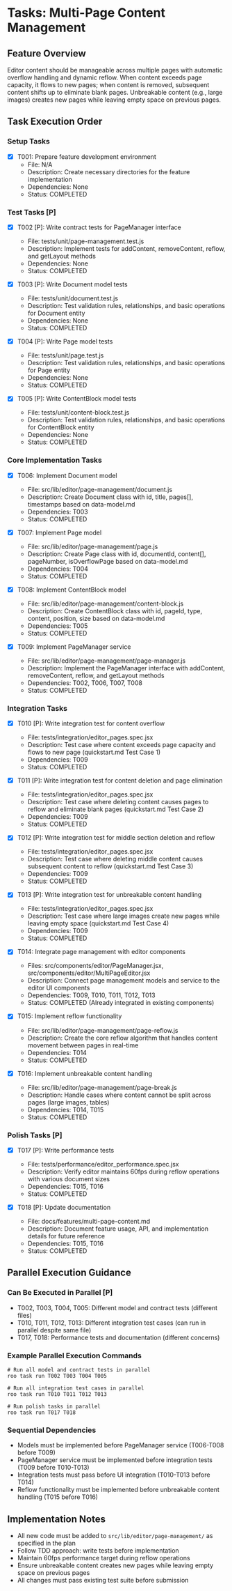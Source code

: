 # Tasks: Multi-Page Content Management

## Feature Overview
Editor content should be manageable across multiple pages with automatic overflow handling and dynamic reflow. When content exceeds page capacity, it flows to new pages; when content is removed, subsequent content shifts up to eliminate blank pages. Unbreakable content (e.g., large images) creates new pages while leaving empty space on previous pages.

## Task Execution Order

### Setup Tasks
- [X] T001: Prepare feature development environment
  - File: N/A
  - Description: Create necessary directories for the feature implementation
  - Dependencies: None
  - Status: COMPLETED

### Test Tasks [P]
- [X] T002 [P]: Write contract tests for PageManager interface
  - File: tests/unit/page-management.test.js
  - Description: Implement tests for addContent, removeContent, reflow, and getLayout methods
  - Dependencies: None
  - Status: COMPLETED

- [X] T003 [P]: Write Document model tests
  - File: tests/unit/document.test.js
  - Description: Test validation rules, relationships, and basic operations for Document entity
  - Dependencies: None
  - Status: COMPLETED

- [X] T004 [P]: Write Page model tests
  - File: tests/unit/page.test.js
  - Description: Test validation rules, relationships, and basic operations for Page entity
  - Dependencies: None
  - Status: COMPLETED

- [X] T005 [P]: Write ContentBlock model tests
  - File: tests/unit/content-block.test.js
  - Description: Test validation rules, relationships, and basic operations for ContentBlock entity
  - Dependencies: None
  - Status: COMPLETED

### Core Implementation Tasks
- [X] T006: Implement Document model
  - File: src/lib/editor/page-management/document.js
  - Description: Create Document class with id, title, pages[], timestamps based on data-model.md
  - Dependencies: T003
  - Status: COMPLETED

- [X] T007: Implement Page model
  - File: src/lib/editor/page-management/page.js
  - Description: Create Page class with id, documentId, content[], pageNumber, isOverflowPage based on data-model.md
  - Dependencies: T004
  - Status: COMPLETED

- [X] T008: Implement ContentBlock model
  - File: src/lib/editor/page-management/content-block.js
  - Description: Create ContentBlock class with id, pageId, type, content, position, size based on data-model.md
  - Dependencies: T005
  - Status: COMPLETED

- [X] T009: Implement PageManager service
  - File: src/lib/editor/page-management/page-manager.js
  - Description: Implement the PageManager interface with addContent, removeContent, reflow, and getLayout methods
  - Dependencies: T002, T006, T007, T008
  - Status: COMPLETED

### Integration Tasks
- [X] T010 [P]: Write integration test for content overflow
  - File: tests/integration/editor_pages.spec.jsx
  - Description: Test case where content exceeds page capacity and flows to new page (quickstart.md Test Case 1)
  - Dependencies: T009
  - Status: COMPLETED

- [X] T011 [P]: Write integration test for content deletion and page elimination
  - File: tests/integration/editor_pages.spec.jsx
  - Description: Test case where deleting content causes pages to reflow and eliminate blank pages (quickstart.md Test Case 2)
  - Dependencies: T009
  - Status: COMPLETED

- [X] T012 [P]: Write integration test for middle section deletion and reflow
  - File: tests/integration/editor_pages.spec.jsx
  - Description: Test case where deleting middle content causes subsequent content to reflow (quickstart.md Test Case 3)
  - Dependencies: T009
  - Status: COMPLETED

- [X] T013 [P]: Write integration test for unbreakable content handling
  - File: tests/integration/editor_pages.spec.jsx
  - Description: Test case where large images create new pages while leaving empty space (quickstart.md Test Case 4)
  - Dependencies: T009
  - Status: COMPLETED

- [X] T014: Integrate page management with editor components
  - Files: src/components/editor/PageManager.jsx, src/components/editor/MultiPageEditor.jsx
  - Description: Connect page management models and service to the editor UI components
  - Dependencies: T009, T010, T011, T012, T013
  - Status: COMPLETED (Already integrated in existing components)

- [X] T015: Implement reflow functionality
  - File: src/lib/editor/page-management/page-reflow.js
  - Description: Create the core reflow algorithm that handles content movement between pages in real-time
  - Dependencies: T014
  - Status: COMPLETED

- [X] T016: Implement unbreakable content handling
  - File: src/lib/editor/page-management/page-break.js
  - Description: Handle cases where content cannot be split across pages (large images, tables)
  - Dependencies: T014, T015
  - Status: COMPLETED

### Polish Tasks [P]
- [X] T017 [P]: Write performance tests
  - File: tests/performance/editor_performance.spec.jsx
  - Description: Verify editor maintains 60fps during reflow operations with various document sizes
  - Dependencies: T015, T016
  - Status: COMPLETED

- [X] T018 [P]: Update documentation
  - File: docs/features/multi-page-content.md
  - Description: Document feature usage, API, and implementation details for future reference
  - Dependencies: T015, T016
  - Status: COMPLETED

## Parallel Execution Guidance

### Can Be Executed in Parallel [P]
- T002, T003, T004, T005: Different model and contract tests (different files)
- T010, T011, T012, T013: Different integration test cases (can run in parallel despite same file)
- T017, T018: Performance tests and documentation (different concerns)

### Example Parallel Execution Commands
```
# Run all model and contract tests in parallel
roo task run T002 T003 T004 T005

# Run all integration test cases in parallel
roo task run T010 T011 T012 T013

# Run polish tasks in parallel
roo task run T017 T018
```

### Sequential Dependencies
- Models must be implemented before PageManager service (T006-T008 before T009)
- PageManager service must be implemented before integration tests (T009 before T010-T013)
- Integration tests must pass before UI integration (T010-T013 before T014)
- Reflow functionality must be implemented before unbreakable content handling (T015 before T016)

## Implementation Notes
- All new code must be added to `src/lib/editor/page-management/` as specified in the plan
- Follow TDD approach: write tests before implementation
- Maintain 60fps performance target during reflow operations
- Ensure unbreakable content creates new pages while leaving empty space on previous pages
- All changes must pass existing test suite before submission
